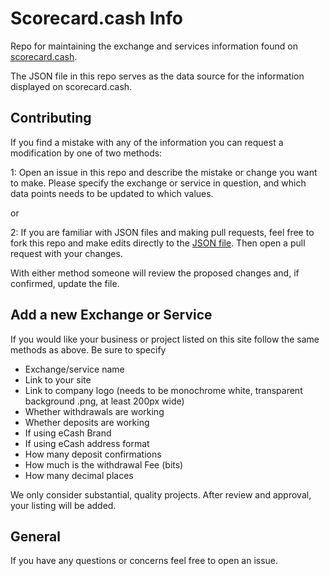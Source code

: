 # Scorecard.cash Info

Repo for maintaining the exchange and services information found on [scorecard.cash](https://scorecard.cash/).

The JSON file in this repo serves as the data source for the information displayed on scorecard.cash.

## Contributing

If you find a mistake with any of the information you can request a modification by one of two methods:

1: Open an issue in this repo and describe the mistake or change you want to make. Please specify the exchange or service in question, and which data points needs to be updated to which values.

or

2: If you are familiar with JSON files and making pull requests, feel free to fork this repo and make edits directly to the [JSON file](https://github.com/ecashxec/scorecard-cash-info/edit/main/ecash-exchanges.json). Then open a pull request with your changes.

With either method someone will review the proposed changes and, if confirmed, update the file.

## Add a new Exchange or Service

If you would like your business or project listed on this site follow the same methods as above. Be sure to specify

- Exchange/service name
- Link to your site
- Link to company logo (needs to be monochrome white, transparent background .png, at least 200px wide)
- Whether withdrawals are working
- Whether deposits are working
- If using eCash Brand
- If using eCash address format
- How many deposit confirmations
- How much is the withdrawal Fee (bits)
- How many decimal places

We only consider substantial, quality projects. After review and approval, your listing will be added.

## General

If you have any questions or concerns feel free to open an issue.
